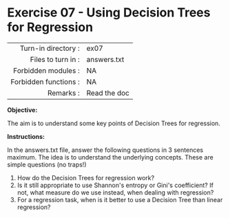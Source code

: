 # Exercise 07 - Using Decision Trees for Regression 

|                         |                    |
| -----------------------:| ------------------ |
|   Turn-in directory :   |  ex07              |
|   Files to turn in :    |  answers.txt       |
|   Forbidden modules :   |  NA                |
|   Forbidden functions : |  NA                |
|   Remarks :             |  Read the doc      |


**Objective:**

The aim is to understand some key points of Decision Trees for regression.


**Instructions:**

In the answers.txt file, answer the following questions in 3 sentences maximum. The idea is to understand the underlying concepts. These are simple questions (no traps!)
1) How do the Decision Trees for regression work?
2) Is it still appropriate to use Shannon's entropy or Gini's coefficient? If not, what measure do we use instead, when dealing with regression?
3) For a regression task, when is it better to use a Decision Tree than linear regression?
